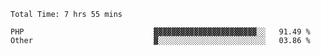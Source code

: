 <!--START_SECTION:waka-->

```text
Total Time: 7 hrs 55 mins

PHP                             ▓▓▓▓▓▓▓▓▓▓▓▓▓▓▓▓▓▓▓▓▓▓▓░░   91.49 %
Other                           ▓░░░░░░░░░░░░░░░░░░░░░░░░   03.86 %
```

<!--END_SECTION:waka-->

